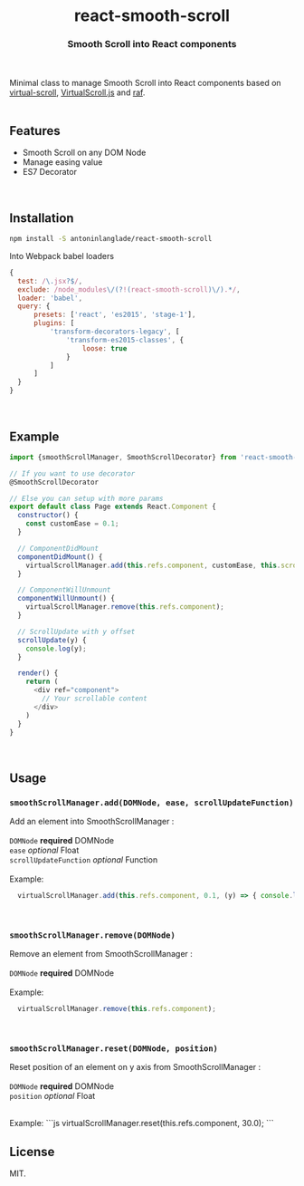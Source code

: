 <h1 align="center">react-smooth-scroll</h1>
<h3 align="center">Smooth Scroll into React components</h3>

<br><br>
Minimal class to manage Smooth Scroll into React components based on [virtual-scroll](https://github.com/ayamflow/virtual-scroll), [VirtualScroll.js](https://github.com/drojdjou/bartekdrozdz.com/blob/master/static/src/framework/VirtualScroll.js) and [raf](https://github.com/pqml/raf).
<br><br>

## Features

- Smooth Scroll on any DOM Node
- Manage easing value
- ES7 Decorator

<br>

## Installation

```sh
npm install -S antoninlanglade/react-smooth-scroll
```

Into Webpack babel loaders
```javascript
{ 
  test: /\.jsx?$/,
  exclude: /node_modules\/(?!(react-smooth-scroll)\/).*/,
  loader: 'babel',
  query: {
      presets: ['react', 'es2015', 'stage-1'],
      plugins: [
          'transform-decorators-legacy', [
              'transform-es2015-classes', {
                  loose: true
              }
          ]
      ]
  }
}
```

<br>

## Example
```javascript
import {smoothScrollManager, SmoothScrollDecorator} from 'react-smooth-scroll';

// If you want to use decorator
@SmoothScrollDecorator

// Else you can setup with more params 
export default class Page extends React.Component {
  constructor() {
    const customEase = 0.1;
  }

  // ComponentDidMount
  componentDidMount() {
    virtualScrollManager.add(this.refs.component, customEase, this.scrollUpdate);
  }

  // ComponentWillUnmount
  componentWillUnmount() {
    virtualScrollManager.remove(this.refs.component);
  }

  // ScrollUpdate with y offset 
  scrollUpdate(y) {
    console.log(y);
  }

  render() {
    return (
      <div ref="component">
        // Your scrollable content
      </div>
    )
  }
}
```

<br>

## Usage

### `smoothScrollManager.add(DOMNode, ease, scrollUpdateFunction)`

Add an element into SmoothScrollManager : 
<br>
<br>
`DOMNode` **required** DOMNode
<br>
`ease` *optional* Float
<br>
`scrollUpdateFunction` *optional* Function
<br>
<br>
Example:
```js
  virtualScrollManager.add(this.refs.component, 0.1, (y) => { console.log(y) });
```

<br>

### `smoothScrollManager.remove(DOMNode)`

Remove an element from SmoothScrollManager : 
<br>
<br>
`DOMNode` **required** DOMNode
<br>
<br>
Example:
```js
  virtualScrollManager.remove(this.refs.component);
```

<br>

### `smoothScrollManager.reset(DOMNode, position)`

Reset position of an element on y axis from SmoothScrollManager : 
<br>
<br>
`DOMNode` **required** DOMNode
<br>
`position` *optional* Float
<br>

<br>
Example:
```js
  virtualScrollManager.reset(this.refs.component, 30.0);
```

<br>




## License
MIT.
